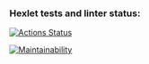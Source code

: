 ### Hexlet tests and linter status:
[![Actions Status](https://github.com/IrinaKurb/frontend-project-11/workflows/hexlet-check/badge.svg)](https://github.com/IrinaKurb/frontend-project-11/actions)

[![Maintainability](https://api.codeclimate.com/v1/badges/8a44a8d44645271e2a63/maintainability)](https://codeclimate.com/github/IrinaKurb/frontend-project-11/maintainability)